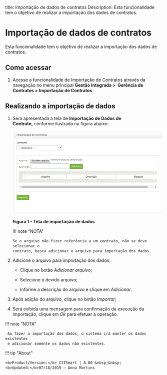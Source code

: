 title: Importação de dados de contratos
Description: Esta funcionalidade tem o objetivo de realizar a importação dos
dados de contratos.

# Importação de dados de contratos

Esta funcionalidade tem o objetivo de realizar a importação dos dados de
contratos.

Como acessar
-----------

1.  Acesse a funcionalidade de Importação de Contratos através da navegação
    no menu principal **Gestão Integrada >  Gerência de Contratos > Importação de
    Contratos**.

Realizando a importação de dados
-------------------------------

1.  Será apresentada a tela de **Importação de Dados de Contrato,** conforme
    ilustrada na figura abaixo:

    ![Criar](images/import.png)
    
    **Figura 1 - Tela de importação de dados**

    !!! note “NOTA”

        Se o arquivo não fizer referência a um contrato, não se deve selecionar o
        contrato, basta adicionar o arquivo para importação dos dados.

1.  Adicione o arquivo para importação dos dados;

    -   Clique no botão *Adicionar arquivo*;

    -   Selecione o devido arquivo;

    -   Informe a descrição do arquivo e clique em *Adicionar*.

1.  Após adição do arquivo, clique no botão *Importar*;

2.  Será exibida uma mensagem para confirmação da execução da importação, clique
    em *Ok* para efetuar a operação.

!!! note “NOTA”

     Ao fazer a importação dos dados, o sistema irá manter os dados existentes
     e adicionar somente os dados não existentes.


!!! tip "About"

    <b>Product/Version:</b> CITSmart | 8.00 &nbsp;&nbsp;
    <b>Updated:</b>07/18/2019 – Anna Martins
